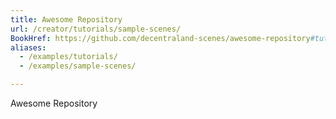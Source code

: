 ```yaml
---
title: Awesome Repository
url: /creator/tutorials/sample-scenes/
BookHref: https://github.com/decentraland-scenes/awesome-repository#tutorials
aliases:
  - /examples/tutorials/
  - /examples/sample-scenes/

---
```


Awesome Repository